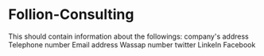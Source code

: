 # Follion-Consulting
This should contain information about the followings:
company's address
Telephone number
Email address
Wassap number
twitter
LinkeIn
Facebook

